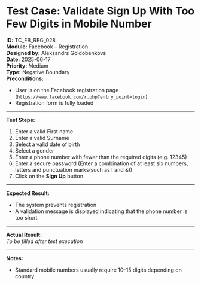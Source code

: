 # Test Case: Validate Sign Up With Too Few Digits in Mobile Number

**ID:** TC_FB_REG_028  
**Module:** Facebook – Registration  
**Designed by:** Aleksandrs Goldobenkovs  
**Date:** 2025-06-17  
**Priority:** Medium    
**Type:** Negative Boundary  
**Preconditions:**  
- User is on the Facebook registration page  ([`https://www.facebook.com/r.php?entry_point=login`](https://www.facebook.com/r.php?entry_point=login))
- Registration form is fully loaded

---

**Test Steps:**

1. Enter a valid First name
2. Enter a valid Surname
3. Select a valid date of birth
4. Select a gender  
5. Enter a phone number with fewer than the required digits (e.g. 12345)
6. Enter a secure password (Enter a combination of at least six numbers, letters and punctuation marks(such as ! and &))  
7. Click on the **Sign Up** button

---

**Expected Result:**  
- The system prevents registration
- A validation message is displayed indicating that the phone number is too short

---

**Actual Result:**  
_To be filled after test execution_

---

**Notes:**    
- Standard mobile numbers usually require 10–15 digits depending on country
